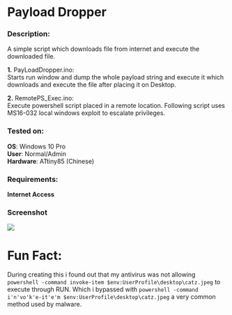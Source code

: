 # Payload Dropper

### Description:
A simple script which downloads file from internet and execute the downloaded file. 

**1.** PayLoadDropper.ino:<br>
Starts run window and dump the whole payload string and execute it which downloads and execute the file after placing it on Desktop.

**2.** RemotePS_Exec.ino:<br>
Execute powershell script placed in a remote location. Following script uses MS16-032 local windows exploit to escalate privileges.

### Tested on:
**OS**: Windows 10 Pro<br>
**User**: Normal/Admin<br>
**Hardware**: ATtiny85 (Chinese)

### Requirements:
**Internet Access**

### Screenshot
<kbd>
<img src="https://i.ibb.co/59grbPs/archerhacked.jpg" >
</kbd>

# Fun Fact:
During creating this i found out that my antivirus was not allowing `powershell -command invoke-item $env:UserProfile\desktop\catz.jpeg`
to execute through RUN. Which i bypassed with `powershell -command i'n'vo'k'e-it'e'm $env:UserProfile\desktop\catz.jpeg` a very common method used by malware.
